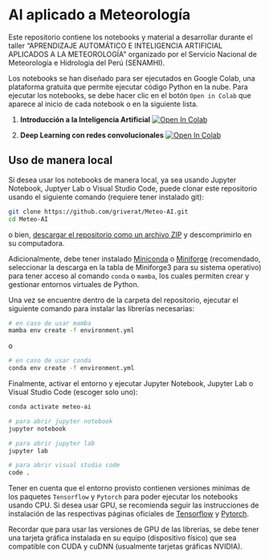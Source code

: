 # AI aplicado a Meteorología

Este repositorio contiene los notebooks y material a desarrollar durante el taller “APRENDIZAJE AUTOMÁTICO E INTELIGENCIA ARTIFICIAL APLICADOS A LA METEOROLOGÍA" organizado por el Servicio Nacional de Meteorología e Hidrología del Perú (SENAMHI).

Los notebooks se han diseñado para ser ejecutados en Google Colab, una plataforma gratuita que permite ejecutar código Python en la nube. Para ejecutar los notebooks, se debe hacer clic en el botón `Open in Colab` que aparece al inicio de cada notebook o en la siguiente lista.

1. **Introducción a la Inteligencia Artificial** [![Open In Colab](https://colab.research.google.com/assets/colab-badge.svg)](https://colab.research.google.com/github/griverat/Meteo-AI/blob/main/notebooks/1.intro.ipynb)

2. **Deep Learning con redes convolucionales** [![Open In Colab](https://colab.research.google.com/assets/colab-badge.svg)](https://colab.research.google.com/github/griverat/Meteo-AI/blob/main/notebooks/2.cnn_datos.ipynb)


## Uso de manera local

Si desea usar los notebooks de manera local, ya sea usando Jupyter Notebook, Juptyer Lab o Visual Studio Code, puede clonar este repositorio usando el siguiente comando (requiere tener instalado git):

```bash
git clone https://github.com/griverat/Meteo-AI.git
cd Meteo-AI
```

o bien, [descargar el repositorio como un archivo ZIP](https://github.com/griverat/Meteo-AI/archive/refs/heads/main.zip) y descomprimirlo en su computadora.

Adicionalmente, debe tener instalado [Miniconda](https://docs.anaconda.com/miniconda/miniconda-install/) o [Miniforge](https://github.com/conda-forge/miniforge?tab=readme-ov-file) (recomendado, seleccionar la descarga en la tabla de Miniforge3 para su sistema operativo) para tener acceso al comando `conda` o `mamba`, los cuales permiten crear y gestionar entornos virtuales de Python.

Una vez se encuentre dentro de la carpeta del repositorio, ejecutar el siguiente comando para instalar las librerías necesarias:

```bash
# en caso de usar mamba
mamba env create -f environment.yml
```
o
```bash
# en caso de usar conda
conda env create -f environment.yml
```

Finalmente, activar el entorno y ejecutar Jupyter Notebook, Jupyter Lab o Visual Studio Code (escoger solo uno):
    
```bash
conda activate meteo-ai

# para abrir jupyter notebook
jupyter notebook

# para abrir jupyter lab
jupyter lab

# para abrir visual studio code
code .
```

Tener en cuenta que el entorno provisto contienen versiones minimas de los paquetes `Tensorflow` y `Pytorch` para poder ejecutar los notebooks usando CPU. Si desea usar GPU, se recomienda seguir las instrucciones de instalación de las respectivas páginas oficiales de [Tensorflow](https://www.tensorflow.org/install) y [Pytorch](https://pytorch.org/get-started/locally/).

Recordar que para usar las versiones de GPU de las librerías, se debe tener una tarjeta gráfica instalada en su equipo (dispositivo físico) que sea compatible con CUDA y cuDNN (usualmente tarjetas gráficas NVIDIA).